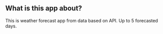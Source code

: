 ## What is this app about?
This is weather forecast app from data based on API. Up to 5 forecasted days.